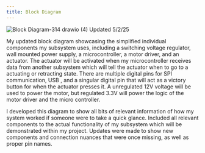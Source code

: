 ```yaml
---
title: Block Diagram
---
```


![Block Diagram-314 drawio (4)](https://github.com/user-attachments/assets/3eb322b1-67b7-4457-8c31-dd96aef73d0f)
Updated 5/2/25

My updated block diagram showcasing the simplified individual components my subsystem uses, including a switching voltage regulator, wall mounted power supply, a microcontroller, a motor driver, and an actuator. The actuator will be activated when my microcontroller receives data from another subsystem which will tell the actuator when to go to a actuating or retracting state. There are multiple digital pins for SPI communication, USB , and a singular digital pin that will act as a victory button for when the actuator presses it. A unregulated 12V voltage will be used to power the motor, but regulated 3.3V will power the logic of the motor driver and the micro controller.

I developed this diagram to show all bits of relevant information of how my system worked if someone were to take a quick glance. Included all relevant components to the actual functionality of my subsystem which will be demonstrated within my project. Updates were made to show new components and connection nuances that were once missing, as well as proper pin names.

